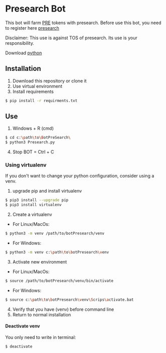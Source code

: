 # Presearch Bot

This bot will farm [PRE](https://coinmarketcap.com/fr/currencies/presearch/) tokens with presearch.
Before use this bot, you need to register here [presearch](https://presearch.com/signup?rid=4001906)

Disclaimer: This use is against TOS of presearch. Its use is your responsibility.

Download [python](https://www.python.org/downloads/)

## Installation

1. Download this repository or clone it
2. Use virtual environment
3. Install requirements

```bash
$ pip install -r requirments.txt
```

## Use

1. Windows + R (cmd)
```bash
$ cd c:\path\to\BotPreSearch\
$ python3 Presearch.py
```
4. Stop BOT = Ctrl + C
  
### Using virtualenv

If you don't want to change your python configuration, consider using a venv.

1. upgrade pip and install virtualenv

```bash
$ pip3 install --upgrade pip
$ pip3 install virtualenv
```

2. Create a virtualenv
- For Linux/MacOs:
```bash
$ python3 -m venv /path/to/botPresearch/venv
```
- For Windows:
```bash
$ python3 -m venv c:\path\to\botPresearch\venv
```
3. Activate new environment
- For Linux/MacOs:
```bash
$ source /path/to/botPresearch/venv/bin/activate
```
- For Windows:
```bash
$ source c:\path\to\botPresearch\venv\Scrips\activate.bat
```
4. Verify that you have (venv) before command line
5. Return to normal installation

#### Deactivate venv

You only need to write in terminal:
```bash
$ deactivate
```

